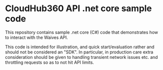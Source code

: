 # CloudHub360 API .net core sample code

This repository contains sample .net core (C#) code that demonstrates how to interact with the Waives API.

This code is intended for illustration, and quick start/evaluation rather and should not be considered an "SDK". In particular, in production care extra consideration should be given to handling transient network issues etc. and throttling requests so as to not hit API limits.